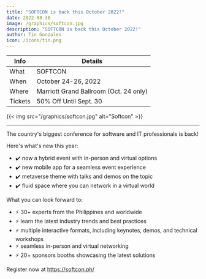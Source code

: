 ```yaml
---
title: "SOFTCON is back this October 2022!"
date: 2022-08-30
image: /graphics/softcon.jpg
description: "SOFTCON is back this October 2022!"
author: Tin Gonzales
icon: /icons/tin.png
---
```


<!-- Tuesday, August 30, 2022 -->

Info | Details 
--- | ---
What | SOFTCON
When | October 24-26, 2022
Where | Marriott Grand Ballroom (Oct. 24 only)
Tickets | 50% Off Until Sept. 30

{{< img src="/graphics/softcon.jpg" alt="Softcon" >}}

---


The country's biggest conference for software and IT professionals is back! 

Here's what's new this year:

- ✔️ now a hybrid event with in-person and virtual options
- ✔️ new mobile app for a seamless event experience
- ✔️ metaverse theme with talks and demos on the topic
- ✔️ fluid space where you can network in a virtual world

What you can look forward to:
 
- ⚡ 30+ experts from the Philippines and worldwide 
- ⚡ learn the latest industry trends and best practices
- ⚡ multiple interactive formats, including keynotes, demos, and technical workshops
- ⚡ seamless in-person and virtual networking 
- ⚡ 20+ sponsors booths showcasing the latest solutions 


Register now at https://softcon.ph/


